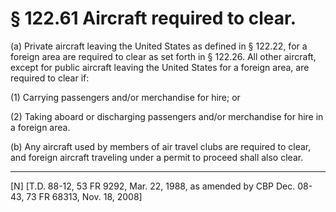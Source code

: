 # § 122.61   Aircraft required to clear.

(a) Private aircraft leaving the United States as defined in § 122.22, for a foreign area are required to clear as set forth in § 122.26. All other aircraft, except for public aircraft leaving the United States for a foreign area, are required to clear if:


(1) Carrying passengers and/or merchandise for hire; or


(2) Taking aboard or discharging passengers and/or merchandise for hire in a foreign area.


(b) Any aircraft used by members of air travel clubs are required to clear, and foreign aircraft traveling under a permit to proceed shall also clear.



---

[N] [T.D. 88-12, 53 FR 9292, Mar. 22, 1988, as amended by CBP Dec. 08-43, 73 FR 68313, Nov. 18, 2008]




